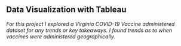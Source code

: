 ## Data Visualization with Tableau

<i> For this project I explored a Virginia COVID-19 Vaccine administered dataset for any trends or key takeaways. I found trends as to when vaccines were administered geographically. </i>
